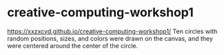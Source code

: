 # creative-computing-workshop1
https://xxzxcvd.github.io/creative-computing-workshop1/
Ten circles with random positions, sizes, and colors were drawn on the canvas, and they were centered around the center of the circle.
